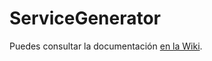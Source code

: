 # ServiceGenerator

Puedes consultar la documentación [en la Wiki](https://github.com/mobivery/service-generator/wiki).
